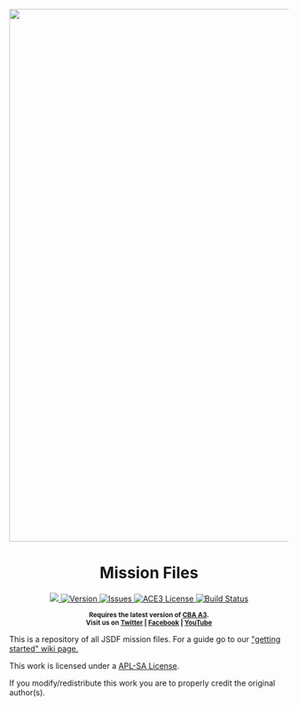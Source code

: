 <p align="center">
    <img src="https://s3.amazonaws.com/files.enjin.com/1366197/Headers/bannner4%20test.png" href="http://www.jsdf.co.uk/" width="960">
    <a>
      <h1 align="center">Mission Files</h1>
    </a>
</p>

<p align="center">
    <a href="http://www.jsdf.co.uk/">
        <img src="https://img.shields.io/badge/Website-up-brightgreen.svg?style=flat-square"
    </a>
    <a href="https://github.com/JoramD0/JSDF_Mission_Files/releases/latest">
        <img src="https://img.shields.io/badge/Version-2.6.5-blue.svg?style=flat-square" alt="Version"
    </a>
    <a href="https://github.com/JoramD0/JSDF_Mission_Files/issues">
        <img src="https://img.shields.io/github/issues-raw/JoramD0/JSDF_Mission_Files.svg?style=flat-square&label=Issues" alt="Issues">
    </a>
    <a href="https://www.bistudio.com/community/licenses/arma-public-license-share-alike">
        <img src="https://img.shields.io/badge/License-APL--SA-red.svg?style=flat-square" alt="ACE3 License">
    </a>
    <a href="https://travis-ci.org/JoramD0/JSDF_Mission_Files">
        <img src="https://img.shields.io/travis/JoramD0/JSDF_Mission_Files.svg?style=flat-square&label=Build" alt="Build Status">
    </a>
</p>

<p align="center">
    <sup><strong>Requires the latest version of <a href="https://github.com/CBATeam/CBA_A3/releases">CBA A3</a>.<br/>
    Visit us on <a href="https://twitter.com/joint_strategic">Twitter</a> | <a href="https://www.facebook.com/groups/626056731116051/">Facebook</a> | <a href="https://youtu.be/y5iwW0wbgrQ">YouTube</a></strong></sup>
</p>

This is a repository of all JSDF mission files. For a guide go to our ["getting started" wiki page.](https://github.com/JoramD0/JSDF_Mission_Files/wiki/Getting-started)

This work is licensed under a [APL-SA License](https://www.bistudio.com/community/licenses/arma-public-license-share-alike).

If you modify/redistribute this work you are to properly credit the original author(s).
